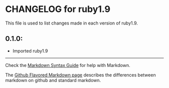 # CHANGELOG for ruby1.9

This file is used to list changes made in each version of ruby1.9.

## 0.1.0:

* Imported ruby1.9

- - - 
Check the [Markdown Syntax Guide](http://daringfireball.net/projects/markdown/syntax) for help with Markdown.

The [Github Flavored Markdown page](http://github.github.com/github-flavored-markdown/) describes the differences between markdown on github and standard markdown.

